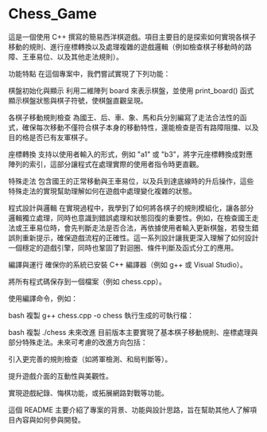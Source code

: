 # Chess_Game
這是一個使用 C++ 撰寫的簡易西洋棋遊戲。項目主要目的是探索如何實現各棋子移動的規則、進行座標轉換以及處理複雜的遊戲邏輯（例如檢查棋子移動時的路障、王車易位、以及其他走法規則）。

功能特點
在這個專案中，我們嘗試實現了下列功能：

棋盤初始化與顯示
利用二維陣列 board 來表示棋盤，並使用 print_board() 函式顯示棋盤狀態與棋子符號，使棋盤直觀呈現。

各棋子移動規則檢查
為國王、后、車、象、馬和兵分別編寫了走法合法性的函式，確保每次移動不僅符合棋子本身的移動特性，還能檢查是否有路障阻擋、以及目的格是否已有友軍棋子。

座標轉換
支持以使用者輸入的形式，例如 "a1" 或 "b3"，將字元座標轉換成對應陣列的索引，這部分讓程式在處理實際的使用者指令時更直觀。

特殊走法
包含國王的正常移動與王車易位，以及兵到達底線時的升后操作，這些特殊走法的實現幫助理解如何在遊戲中處理變化複雜的狀態。

程式設計與邏輯
在實現過程中，我學到了如何將各棋子的規則模組化，讓各部分邏輯獨立處理，同時也意識到錯誤處理和狀態回復的重要性。例如，在檢查國王走法或王車易位時，會先判斷走法是否合法，再依據使用者輸入更新棋盤，若發生錯誤則重新提示，確保遊戲流程的正確性。這一系列設計讓我更深入理解了如何設計一個穩定的遊戲引擎，同時也鞏固了對迴圈、條件判斷及函式分工的應用。

編譯與運行
確保你的系統已安裝 C++ 編譯器（例如 g++ 或 Visual Studio）。

將所有程式碼保存到一個檔案（例如 chess.cpp）。

使用編譯命令，例如：

bash
複製
g++ chess.cpp -o chess
執行生成的可執行檔：

bash
複製
./chess
未來改進
目前版本主要實現了基本棋子移動規則、座標處理與部分特殊走法。未來可考慮的改進方向包括：

引入更完善的規則檢查（如將軍檢測、和局判斷等）。

提升遊戲介面的互動性與美觀性。

實現遊戲紀錄、悔棋功能，或拓展網路對戰等功能。

這個 README 主要介紹了專案的背景、功能與設計思路，旨在幫助其他人了解項目內容與如何參與開發。

